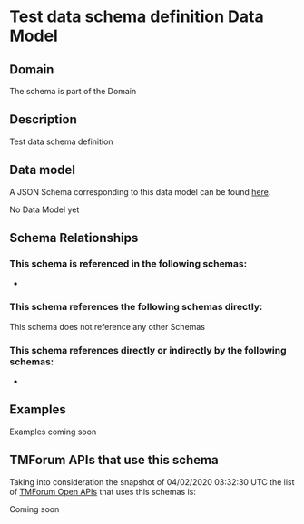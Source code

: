 # Test data schema definition Data Model

## Domain

The  schema is part of the  Domain

## Description

Test data schema definition

## Data model

A JSON Schema corresponding to this data model can be found
[here](https://github.com/tmforum-rand/schemas/blob/candidates/Common/TestDataSchemaDefinition.schema.json).

No Data Model yet

## Schema Relationships

### This schema is referenced in the following schemas:

-

### This schema references the following schemas directly:

This schema does not reference any other Schemas

### This schema references directly or indirectly by the following schemas:

-



## Examples

Examples coming soon

## TMForum APIs that use this schema

Taking into consideration the snapshot of 04/02/2020 03:32:30 UTC the list of [TMForum Open APIs](https://www.tmforum.org/open-apis/) that uses this schemas is:

Coming soon